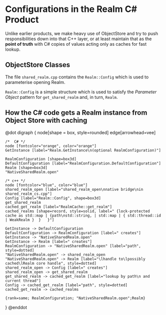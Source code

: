 Configurations in the Realm C# Product
======================================

Unlike earlier products, we make heavy use of ObjectStore and try to push responsibilities down into that C++ layer, or at least maintain that as the **point of truth** with C# copies of values acting only as caches for fast lookup.

ObjectStore Classes
-------------------

The file `shared_realm.cpp` contains the `Realm::Config` which is used to parameterise opening  Realm.

`Realm::Config` is a simple structure which is used to satisfy the _Parameter Object_ pattern for `get_shared_realm` and, in turn, `Realm`.


How the C# code gets a Realm instance from Object Store with caching
---------------------------------------------------
@dot
digraph { 
    node[shape = box, style=rounded]
    edge[arrowhead=vee]

    /*  C# */
    node [fontcolor="orange", color="orange"]
    GetInstance [label="Realm.GetInstance\n(optional RealmConfiguration)"]
    
    RealmConfiguration [shape=box3d]
    DefaultConfiguration [label="RealmConfiguration.DefaultConfiguration"]
    Realm [shape=box3d]
    "NativeSharedRealm.open"

    /* c++ */
    node [fontcolor="blue", color="blue"]  
    shared_realm_open [label="shared_realm_open\nnative bridge\nin shared_realm_cs.cpp"]
    Config [label="Realm::Config", shape=box3d]
    get_shared_realm
    cached_get_realm [label="RealmCache::get_realm"]
    cached_realms [shape=record, style=solid, label=" {lock-protected cache as std::map | {path\nstd::string, | std::map | { std::thread::id | WeakRealm }  }   }"]

    GetInstance -> DefaultConfiguration
    DefaultConfiguration -> RealmConfiguration [label=" creates"]
    GetInstance -> "NativeSharedRealm.open" 
    GetInstance -> Realm [label=" creates"]
    RealmConfiguration -> "NativeSharedRealm.open" [label="path", style=dotted]
    "NativeSharedRealm.open" -> shared_realm_open
    "NativeSharedRealm.open" -> Realm [label="\lhandle to\lpossibly cached\lRealm core handle", style=dotted]
    shared_realm_open -> Config [label=" creates"]
    shared_realm_open -> get_shared_realm
    get_shared_realm -> cached_get_realm [label="lookup by path\n and current thread"]
    Config -> cached_get_realm [label="path", style=dotted]
    cached_get_realm -> cached_realms

    {rank=same; RealmConfiguration; "NativeSharedRealm.open";Realm}
}
@enddot  